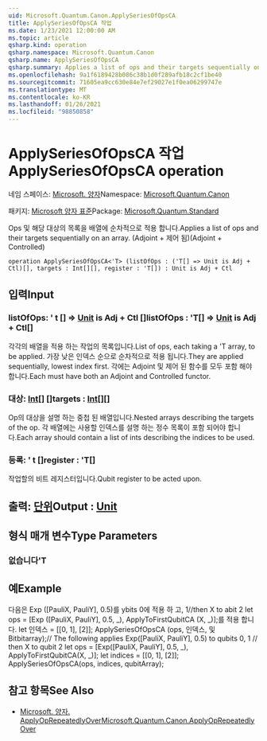 ```yaml
---
uid: Microsoft.Quantum.Canon.ApplySeriesOfOpsCA
title: ApplySeriesOfOpsCA 작업
ms.date: 1/23/2021 12:00:00 AM
ms.topic: article
qsharp.kind: operation
qsharp.namespace: Microsoft.Quantum.Canon
qsharp.name: ApplySeriesOfOpsCA
qsharp.summary: Applies a list of ops and their targets sequentially on an array. (Adjoint + Controlled)
ms.openlocfilehash: 9a1f6189428b086c38b1d0f289afb18c2cf1be40
ms.sourcegitcommit: 71605ea9cc630e84e7ef29027e1f0ea06299747e
ms.translationtype: MT
ms.contentlocale: ko-KR
ms.lasthandoff: 01/26/2021
ms.locfileid: "98850858"
---
```

# <a name="applyseriesofopsca-operation"></a><span data-ttu-id="0fde9-102">ApplySeriesOfOpsCA 작업</span><span class="sxs-lookup"><span data-stu-id="0fde9-102">ApplySeriesOfOpsCA operation</span></span>

<span data-ttu-id="0fde9-103">네임 스페이스: [Microsoft. 양자](xref:Microsoft.Quantum.Canon)</span><span class="sxs-lookup"><span data-stu-id="0fde9-103">Namespace: [Microsoft.Quantum.Canon](xref:Microsoft.Quantum.Canon)</span></span>

<span data-ttu-id="0fde9-104">패키지: [Microsoft 양자 표준](https://nuget.org/packages/Microsoft.Quantum.Standard)</span><span class="sxs-lookup"><span data-stu-id="0fde9-104">Package: [Microsoft.Quantum.Standard](https://nuget.org/packages/Microsoft.Quantum.Standard)</span></span>


<span data-ttu-id="0fde9-105">Ops 및 해당 대상의 목록을 배열에 순차적으로 적용 합니다.</span><span class="sxs-lookup"><span data-stu-id="0fde9-105">Applies a list of ops and their targets sequentially on an array.</span></span> <span data-ttu-id="0fde9-106">(Adjoint + 제어 됨)</span><span class="sxs-lookup"><span data-stu-id="0fde9-106">(Adjoint + Controlled)</span></span>

```qsharp
operation ApplySeriesOfOpsCA<'T> (listOfOps : ('T[] => Unit is Adj + Ctl)[], targets : Int[][], register : 'T[]) : Unit is Adj + Ctl
```


## <a name="input"></a><span data-ttu-id="0fde9-107">입력</span><span class="sxs-lookup"><span data-stu-id="0fde9-107">Input</span></span>

### <a name="listofops--t--unit--is-adj--ctl"></a><span data-ttu-id="0fde9-108">listOfOps: ' t [] => [Unit](xref:microsoft.quantum.lang-ref.unit)  is Adj + Ctl []</span><span class="sxs-lookup"><span data-stu-id="0fde9-108">listOfOps : 'T[] => [Unit](xref:microsoft.quantum.lang-ref.unit)  is Adj + Ctl[]</span></span>

<span data-ttu-id="0fde9-109">각각의 배열을 적용 하는 작업의 목록입니다.</span><span class="sxs-lookup"><span data-stu-id="0fde9-109">List of ops, each taking a 'T array, to be applied.</span></span> <span data-ttu-id="0fde9-110">가장 낮은 인덱스 순으로 순차적으로 적용 됩니다.</span><span class="sxs-lookup"><span data-stu-id="0fde9-110">They are applied sequentially, lowest index first.</span></span>
<span data-ttu-id="0fde9-111">각에는 Adjoint 및 제어 된 함수를 모두 포함 해야 합니다.</span><span class="sxs-lookup"><span data-stu-id="0fde9-111">Each must have both an Adjoint and Controlled functor.</span></span>


### <a name="targets--int"></a><span data-ttu-id="0fde9-112">대상: [Int](xref:microsoft.quantum.lang-ref.int)[] []</span><span class="sxs-lookup"><span data-stu-id="0fde9-112">targets : [Int](xref:microsoft.quantum.lang-ref.int)[][]</span></span>

<span data-ttu-id="0fde9-113">Op의 대상을 설명 하는 중첩 된 배열입니다.</span><span class="sxs-lookup"><span data-stu-id="0fde9-113">Nested arrays describing the targets of the op.</span></span> <span data-ttu-id="0fde9-114">각 배열에는 사용할 인덱스를 설명 하는 정수 목록이 포함 되어야 합니다.</span><span class="sxs-lookup"><span data-stu-id="0fde9-114">Each array should contain a list of ints describing the indices to be used.</span></span>


### <a name="register--t"></a><span data-ttu-id="0fde9-115">등록: ' t []</span><span class="sxs-lookup"><span data-stu-id="0fde9-115">register : 'T[]</span></span>

<span data-ttu-id="0fde9-116">작업할의 비트 레지스터입니다.</span><span class="sxs-lookup"><span data-stu-id="0fde9-116">Qubit register to be acted upon.</span></span>



## <a name="output--unit"></a><span data-ttu-id="0fde9-117">출력: [단위](xref:microsoft.quantum.lang-ref.unit)</span><span class="sxs-lookup"><span data-stu-id="0fde9-117">Output : [Unit](xref:microsoft.quantum.lang-ref.unit)</span></span>



## <a name="type-parameters"></a><span data-ttu-id="0fde9-118">형식 매개 변수</span><span class="sxs-lookup"><span data-stu-id="0fde9-118">Type Parameters</span></span>

### <a name="t"></a><span data-ttu-id="0fde9-119">없습니다</span><span class="sxs-lookup"><span data-stu-id="0fde9-119">'T</span></span>



## <a name="example"></a><span data-ttu-id="0fde9-120">예</span><span class="sxs-lookup"><span data-stu-id="0fde9-120">Example</span></span>

<span data-ttu-id="0fde9-121">다음은 Exp ([PauliX, PauliY], 0.5)를 ybits 0에 적용 하 고, 1//then X to abit 2 let ops = [Exp ([PauliX, PauliY], 0.5, _), ApplyToFirstQubitCA (X, _)];를 적용 합니다. let 인덱스 = [[0, 1], [2]]; ApplySeriesOfOpsCA (ops, 인덱스, 및 Bitbitarray);</span><span class="sxs-lookup"><span data-stu-id="0fde9-121">// The following applies Exp([PauliX, PauliY], 0.5) to qubits 0, 1 // then X to qubit 2 let ops = [Exp([PauliX, PauliY], 0.5, _), ApplyToFirstQubitCA(X, _)]; let indices = [[0, 1], [2]]; ApplySeriesOfOpsCA(ops, indices, qubitArray);</span></span>

## <a name="see-also"></a><span data-ttu-id="0fde9-122">참고 항목</span><span class="sxs-lookup"><span data-stu-id="0fde9-122">See Also</span></span>

- [<span data-ttu-id="0fde9-123">Microsoft. 양자. ApplyOpRepeatedlyOver</span><span class="sxs-lookup"><span data-stu-id="0fde9-123">Microsoft.Quantum.Canon.ApplyOpRepeatedlyOver</span></span>](xref:Microsoft.Quantum.Canon.ApplyOpRepeatedlyOver)